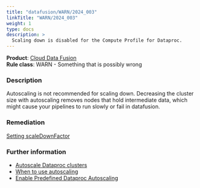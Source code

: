 ```yaml
---
title: "datafusion/WARN/2024_003"
linkTitle: "WARN/2024_003"
weight: 1
type: docs
description: >
  Scaling down is disabled for the Compute Profile for Dataproc.
---
```


**Product**: [Cloud Data Fusion](https://cloud.google.com/data-fusion)\
**Rule class**: WARN - Something that is possibly wrong

### Description

Autoscaling is not recommended for scaling down. Decreasing the cluster
size with autoscaling removes nodes that hold intermediate data, which might
cause your pipelines to run slowly or fail in datafusion.

### Remediation

[Setting scaleDownFactor](https://cloud.google.com/dataproc/docs/concepts/configuring-clusters/autoscaling#setting_scaledownfactor)

### Further information

- [Autoscale Dataproc clusters](https://cloud.google.com/dataproc/docs/concepts/configuring-clusters/autoscaling)
- [When to use autoscaling](https://cloud.google.com/data-fusion/docs/concepts/configure-clusters#autoscaling)
- [Enable Predefined Dataproc Autoscaling](https://cdap.atlassian.net/wiki/spaces/DOCS/pages/480412227/Google+Dataproc#Enable-Predefined-Dataproc-Autoscaling)
